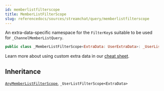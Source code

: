 ```yaml
---
id: memberlistfilterscope 
title: MemberListFilterScope
slug: referencedocs/sources/streamchat/query/memberlistfilterscope
---
```


An extra-data-specific namespace for the `FilterKey`s suitable to be used for `_ChannelMemberListQuery`.

``` swift
public class _MemberListFilterScope<ExtraData: UserExtraData>: _UserListFilterScope<ExtraData>, AnyMemberListFilterScope 
```

> 

Learn more about using custom extra data in our [cheat sheet](https://github.com/GetStream/stream-chat-swift/wiki/Cheat-Sheet#working-with-extra-data).

## Inheritance

[`AnyMemberListFilterScope`](AnyMemberListFilterScope), `_UserListFilterScope<ExtraData>`
